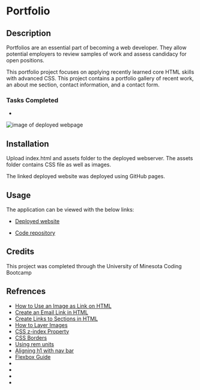 # Portfolio

## Description
Portfolios are an essential part of becoming a web developer. They allow potential employers to review samples of work and assess candidacy for open positions. 

This portfolio project focuses on applying recently learned core HTML skills with advanced CSS. This project contains a portfolio gallery of recent work, an about me section, contact information, and a contact form.

### Tasks Completed 
*

![image of deployed webpage]()


## Installation
Upload index.html and assets folder to the deployed webserver. The assets folder contains CSS file as well as images.

The linked deployed website was deployed using GitHub pages.

## Usage
The application can be viewed with the below links:

* [Deployed website]()

* [Code repository]()

## Credits
This project was completed through the University of Minesota Coding Bootcamp
 
## Refrences 
* [How to Use an Image as Link  on HTML](https://www.tutorialspoint.com/How-to-use-an-image-as-a-link-in-HTML#:~:text=To%20use%20image%20as%20a,add%20the%20height%20and%20width)
* [Create an Email Link in HTML](https://www.wikihow.com/Create-an-Email-Link-in-HTML)
* [Create Links to Sections in HTML](https://www.computerhope.com/issues/ch000049.htm#:~:text=the%20id%20selector-,Using%20%23top%20or%20%23bottom,section%20to%20see%20what%20happens.)
* [How to Layer Images](https://stackoverflow.com/questions/48474/how-do-i-position-one-image-on-top-of-another-in-html)
* [CSS z-index Property](https://www.w3schools.com/cssref/pr_pos_z-index.asp)
* [CSS Borders](https://www.w3schools.com/css/css_border.asp)
* [Using rem units](https://www.sitepoint.com/understanding-and-using-rem-units-in-css/)
* [Aligning h1 with nav bar](https://stackoverflow.com/questions/17760916/aligning-h1-with-navigation-bar)
* [Flexbox Guide](https://css-tricks.com/snippets/css/a-guide-to-flexbox/)
* []()
* []()
* []()
* []()
